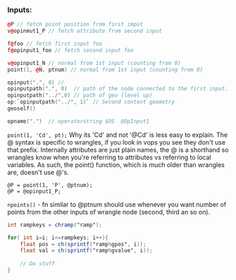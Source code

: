 
### Inputs:
```cpp
@P // fetch point position from first imput
v@opinmut1_P // fetch attribute from second input

f@foo // fetch first input foo
f@opinput1_foo // fetch second input foo

v@opinput1_N // normal from 1st input (counting from 0)
point(1, @N, ptnum) // normal from 1st input (counting from 0)

opinput(".", 0) //
opinputpath(".", 0)  // path of the node connected to the first input.
opinputpath("../",0) // path of geo (level up)
op:`opinputpath("../", 1)` // Second context geometry
geoself()

opname(".")  // operatorstring $OS  @OpInput1  
```

`point(1, 'Cd', pt);` Why its 'Cd' and not '@Cd' is less easy to explain. The @ syntax is specific to wrangles, if you look in vops you see they don't use that prefix. Internally attributes are just plain names, the @ is a shorthand so wrangles know when you're referring to attributes vs referring to local variables. As such, the point() function, which is much older than wrangles are, doesn't use @'s.
```
@P = point(1, 'P', @ptnum);
@P = @opinput1_P;
```
`npoints()` - fn similar to @ptnum should use whenever you want number of points from the other inputs of wrangle node (second, third an so on).


```glsl
int rampkeys = chramp("ramp");

for( int i=i; i<=rampkeys; i++){
    float pos = ch(sprintf("ramp%gpos", i));
    float val = ch(sprintf("ramp%gvalue", i));
    
    // Do stuff
}
```
